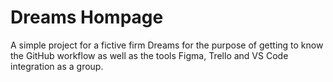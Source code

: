 Dreams Hompage
==============

A simple project for a fictive firm Dreams for the purpose of getting to know
the GitHub workflow as well as the tools Figma, Trello and VS Code integration
as a group.